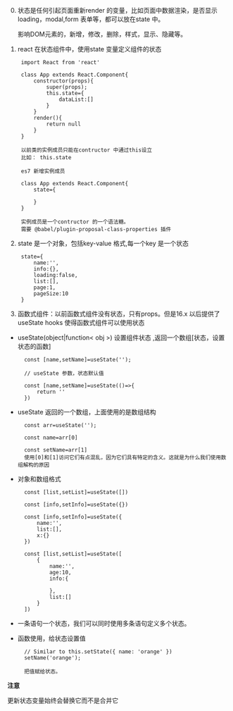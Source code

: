 0. 状态是任何引起页面重新render 的变量，比如页面中数据渲染，是否显示loading，modal,form 表单等，都可以放在state 中。
   
   影响DOM元素的，新增，修改，删除，样式，显示、隐藏等。

1. react 在状态组件中，使用state 变量定义组件的状态
   
        import React from 'react'

        class App extends React.Component{
            constructor(props){
                super(props);
                this.state={
                    dataList:[]
                }
            }
            render(){
                return null
            }
        }

        以前类的实例成员只能在contructor 中通过this设立
        比如： this.state

        es7 新增实例成员

        class App extends React.Component{
            state={

            }
        }

        实例成员是一个contructor 的一个语法糖。
        需要 @babel/plugin-proposal-class-properties 插件

2. state 是一个对象，包括key-value 格式,每一个key 是一个状态
   
        state={
            name:'',
            info:{},
            loading:false,
            list:[],
            page:1,
            pageSize:10
        }

3. 函数式组件：以前函数式组件没有状态，只有props。但是16.x 以后提供了useState hooks
使得函数式组件可以使用状态

+ useState(object|function< obj >) 设置组件状态
,返回一个数组[状态，设置状态的函数]

        const [name,setName]=useState('');

        // useState 参数，状态默认值

        const [name,setName]=useState(()=>{
            return ''
        })

+ useState 返回的一个数组，上面使用的是数组结构

        const arr=useState('');

        const name=arr[0]

        const setName=arr[1]
        使用[0]和[1]访问它们有点混乱，因为它们具有特定的含义。这就是为什么我们使用数组解构的原因

+ 对象和数组格式
  
        const [list,setList]=useState([])

        const [info,setInfo]=useState({})

        const [info,setInfo]=useState({
            name:'',
            list:[],
            x:{}
        })

        const [list,setList]=useState([
            {
                name:'',
                age:10,
                info:{

                },
                list:[]
            }
        ])
+ 一条语句一个状态，我们可以同时使用多条语句定义多个状态。
+ 函数使用，给状态设置值
  
        // Similar to this.setState({ name: 'orange' })
        setName('orange');

        把值赋给状态。
**注意**

   更新状态变量始终会替换它而不是合并它